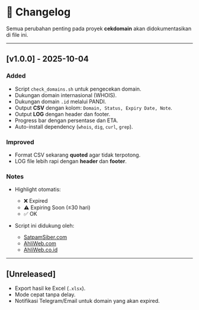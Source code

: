 # 📑 Changelog

Semua perubahan penting pada proyek **cekdomain** akan didokumentasikan di file ini.

---

## [v1.0.0] - 2025-10-04

### Added

* Script `check_domains.sh` untuk pengecekan domain.
* Dukungan domain internasional (WHOIS).
* Dukungan domain `.id` melalui PANDI.
* Output **CSV** dengan kolom: `Domain, Status, Expiry Date, Note`.
* Output **LOG** dengan header dan footer.
* Progress bar dengan persentase dan ETA.
* Auto-install dependency (`whois`, `dig`, `curl`, `grep`).

### Improved

* Format CSV sekarang **quoted** agar tidak terpotong.
* LOG file lebih rapi dengan **header** dan **footer**.

### Notes

* Highlight otomatis:

  * ❌ Expired
  * ⚠️ Expiring Soon (≤30 hari)
  * ✅ OK
* Script ini didukung oleh:

  * [SatpamSiber.com](https://SatpamSiber.com)
  * [AhliWeb.com](https://AhliWeb.com)
  * [AhliWeb.co.id](https://AhliWeb.co.id)

---

## [Unreleased]

* Export hasil ke Excel (`.xlsx`).
* Mode cepat tanpa delay.
* Notifikasi Telegram/Email untuk domain yang akan expired.
